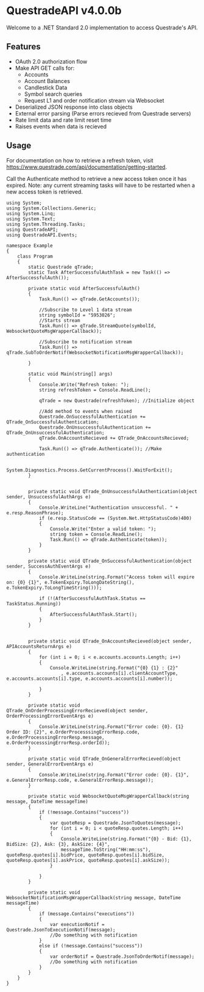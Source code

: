 # QuestradeAPI v4.0.0b
Welcome to a .NET Standard 2.0 implementation to access Questrade's API.

## Features
- OAuth 2.0 authorization flow
- Make API GET calls for:
    - Accounts
    - Account Balances
    - Candlestick Data
    - Symbol search queries
    - Request L1 and order notification stream via Websocket
- Deserialized JSON response into class objects
- External error parsing (Parse errors recieved from Questrade servers)
- Rate limit data and rate limit reset time
- Raises events when data is recieved

## Usage
For documentation on how to retrieve a refresh token, visit https://www.questrade.com/api/documentation/getting-started.

Call the Authenticate method to retrieve a new access token once it has expired. 
Note: any current streaming tasks will have to be restarted when a new access token is retrieved.
```
using System;
using System.Collections.Generic;
using System.Linq;
using System.Text;
using System.Threading.Tasks;
using QuestradeAPI;
using QuestradeAPI.Events;

namespace Example
{
    class Program
    {
        static Questrade qTrade;
        static Task AfterSuccessfulAuthTask = new Task(() => AfterSuccessfulAuth());

        private static void AfterSuccessfulAuth()
        {
            Task.Run(() => qTrade.GetAccounts());

            //Subscribe to Level 1 data stream
            string symbolId = "5953026";
            //Starts stream
            Task.Run(() => qTrade.StreamQuote(symbolId, WebsocketQuoteMsgWrapperCallback));

            //Subscribe to notification stream
            Task.Run(() => qTrade.SubToOrderNotif(WebsocketNotificationMsgWrapperCallback));

        }

        static void Main(string[] args)
        {
            Console.Write("Refresh token: ");
            string refreshToken = Console.ReadLine();

            qTrade = new Questrade(refreshToken); //Initialize object

            //Add method to events when raised
            Questrade.OnSuccessfulAuthentication += QTrade_OnSuccessfulAuthentication;
            Questrade.OnUnsuccessfulAuthentication += QTrade_OnUnsuccessfulAuthentication;
            qTrade.OnAccountsRecieved += QTrade_OnAccountsRecieved;

            Task.Run(() => qTrade.Authenticate()); //Make authentication

            System.Diagnostics.Process.GetCurrentProcess().WaitForExit();
        }
        

        private static void QTrade_OnUnsuccessfulAuthentication(object sender, UnsuccessfulAuthArgs e)
        {
            Console.WriteLine("Authentication unsuccessful. " + e.resp.ReasonPhrase);
            if (e.resp.StatusCode == (System.Net.HttpStatusCode)400)
            {
                Console.Write("Enter a valid token: ");
                string token = Console.ReadLine();
                Task.Run(() => qTrade.Authenticate(token));
            }
        }

        private static void QTrade_OnSuccessfulAuthentication(object sender, SuccessAuthEventArgs e)
        {
            Console.WriteLine(string.Format("Access token will expire on: {0} {1}", e.TokenExpiry.ToLongDateString(), e.TokenExpiry.ToLongTimeString()));

            if (!(AfterSuccessfulAuthTask.Status == TaskStatus.Running))
            {
                AfterSuccessfulAuthTask.Start();
            }
        }


        private static void QTrade_OnAccountsRecieved(object sender, APIAccountsReturnArgs e)
        {
            for (int i = 0; i < e.accounts.accounts.Length; i++)
            {
                Console.WriteLine(string.Format("{0} {1} : {2}"
                    , e.accounts.accounts[i].clientAccountType, e.accounts.accounts[i].type, e.accounts.accounts[i].number));

            }
        }

        private static void QTrade_OnOrderProcessingErrorRecieved(object sender, OrderProcessingErrorEventArgs e)
        {
            Console.WriteLine(string.Format("Error code: {0}. {1} Order ID: {2}", e.OrderProcesssingErrorResp.code, e.OrderProcesssingErrorResp.message, e.OrderProcesssingErrorResp.orderId));
        }

        private static void QTrade_OnGeneralErrorRecieved(object sender, GeneralErrorEventArgs e)
        {
            Console.WriteLine(string.Format("Error code: {0}. {1}", e.GeneralErrorResp.code, e.GeneralErrorResp.message));
        }

        private static void WebsocketQuoteMsgWrapperCallback(string message, DateTime messageTime)
        {
            if (!message.Contains("success"))
            {
                var quoteResp = Questrade.JsonToQuotes(message);
                for (int i = 0; i < quoteResp.quotes.Length; i++)
                {
                    Console.WriteLine(string.Format("{0} - Bid: {1}, BidSize: {2}, Ask: {3}, AskSize: {4}",
                    messageTime.ToString("HH:mm:ss"), quoteResp.quotes[i].bidPrice, quoteResp.quotes[i].bidSize, quoteResp.quotes[i].askPrice, quoteResp.quotes[i].askSize));
                }

            }
        }

        private static void WebsocketNotificationMsgWrapperCallback(string message, DateTime messageTime)
        {
            if (message.Contains("executions"))
            {
                var executionNotif = Questrade.JsonToExecutionNotif(message);
                //Do something with notification
            }
            else if (!message.Contains("success"))
            {
                var orderNotif = Questrade.JsonToOrderNotif(message);
                //Do something with notification
            }
        }
    }
}

```

